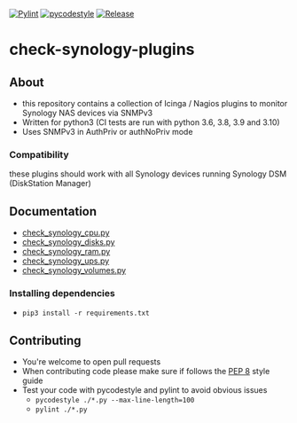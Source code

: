 [![Pylint](https://github.com/m-erhardt/check-synology-plugins/actions/workflows/pylint.yml/badge.svg)](https://github.com/m-erhardt/check-synology-plugins/actions/workflows/pylint.yml) [![pycodestyle](https://github.com/m-erhardt/check-synology-plugins/actions/workflows/pycodestyle.yml/badge.svg)](https://github.com/m-erhardt/check-synology-plugins/actions/workflows/pycodestyle.yml) [![Release](https://img.shields.io/github/release/m-erhardt/check-synology-plugins.svg)](https://github.com/m-erhardt/check-synology-plugins/releases)
# check-synology-plugins

## About
* this repository contains a collection of Icinga / Nagios plugins to monitor Synology NAS devices via SNMPv3
* Written for python3 (CI tests are run with python 3.6, 3.8, 3.9 and 3.10)
* Uses SNMPv3 in AuthPriv or authNoPriv mode

### Compatibility
these plugins should work with all Synology devices running Synology DSM (DiskStation Manager)

## Documentation
* [check_synology_cpu.py](docs/check_synology_cpu.md)
* [check_synology_disks.py](docs/check_synology_disks.md)
* [check_synology_ram.py](docs/check_synology_ram.md)
* [check_synology_ups.py](docs/check_synology_ups.md)
* [check_synology_volumes.py](docs/check_synology_volumes.md)

### Installing dependencies
* `pip3 install -r requirements.txt`

## Contributing
* You're welcome to open pull requests
* When contributing code please make sure if follows the [PEP 8](https://www.python.org/dev/peps/pep-0008/) style guide
* Test your code with pycodestyle and pylint to avoid obvious issues
  * `pycodestyle ./*.py --max-line-length=100`
  * `pylint ./*.py`

